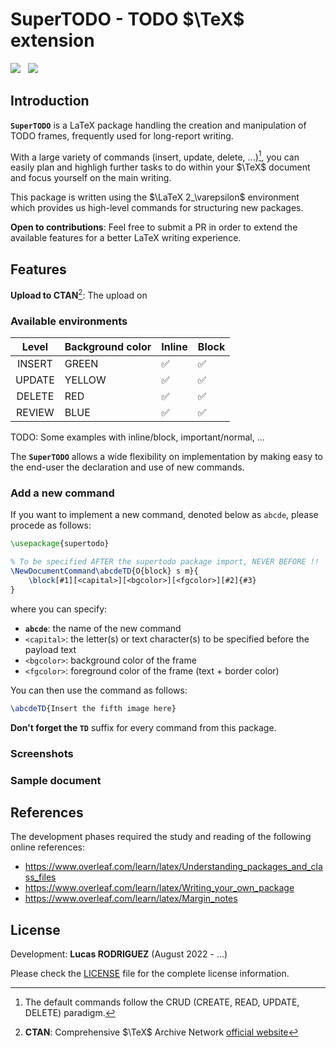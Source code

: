 # SuperTODO - TODO $\TeX$ extension

<img src="https://img.shields.io/static/v1?label=LaTeX package&message=supertodo&color=ff0000"/> &nbsp; <img src="https://img.shields.io/static/v1?label=Package version&message=0.1.0&color=0000ff"/>

## Introduction

**`SuperTODO`** is a LaTeX package handling the creation and manipulation of TODO frames, frequently used for long-report writing.

With a large variety of commands (insert, update, delete, ...)[^1], you can easily plan and highligh further tasks to do within your $\TeX$ document and focus yourself on the main writing. 

This package is written using the $\LaTeX 2_\varepsilon$ environment which provides us high-level commands for structuring new packages.


**Open to contributions**: Feel free to submit a PR in order to extend the available features for a better LaTeX writing experience.

## Features

**Upload to CTAN**[^2]: The upload on


### Available environments

| Level  | Background color  | Inline | Block |
|:------:|------------------|--------|-------|
|  INSERT      |  GREEN       |  ✅      |  ✅     |
|  UPDATE      |    YELLOW         |  ✅      |  ✅     |
|  DELETE      |       RED           | ✅       |  ✅     |
|  REVIEW      |       BLUE               |  ✅      |  ✅     |

TODO: Some examples with inline/block, important/normal, ...


The **`SuperTODO`** allows a wide flexibility on implementation by making easy to the end-user the declaration and use of new commands.

### Add a new command

If you want to implement a new command, denoted below as `abcde`, please procede as follows:

```latex
\usepackage{supertodo}

% To be specified AFTER the supertodo package import, NEVER BEFORE !!
\NewDocumentCommand\abcdeTD{O{block} s m}{
    \block[#1][<capital>][<bgcolor>][<fgcolor>][#2]{#3}
}
```
where you can specify:
- **`abcde`**: the name of the new command
- `<capital>`: the letter(s) or text character(s) to be specified before the payload text
- `<bgcolor>`: background color of the frame
- `<fgcolor>`: foreground color of the frame (text + border color)

You can then use the command as follows:

```latex
\abcdeTD{Insert the fifth image here}
```

**Don't forget the `TD`** suffix for every command from this package.

### Screenshots


### Sample document

## References

The development phases required the study and reading of the following online references:

- https://www.overleaf.com/learn/latex/Understanding_packages_and_class_files
- https://www.overleaf.com/learn/latex/Writing_your_own_package
- https://www.overleaf.com/learn/latex/Margin_notes

## License

Development: **Lucas RODRIGUEZ** (August 2022 - ...)

Please check the [LICENSE](LICENSE) file for the complete license information.

[^1]: The default commands follow the CRUD (CREATE, READ, UPDATE, DELETE) paradigm.

[^2]: **CTAN**: Comprehensive $\TeX$ Archive Network [official website](https://www.ctan.org/)